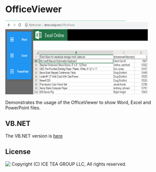 ﻿OfficeViewer
====

<img src="../Support/Images/OfficeViewer.png" width="450" height="233">

Demonstrates the usage of the OfficeViewer to show Word, Excel and PowerPoint files.

VB.NET
------
The VB.NET version is [here](https://github.com/iceteagroup/wisej-examples-vb/tree/main/OfficeViewer)

License
-------
<img src="http://iceteagroup.com/wp-content/uploads/2017/01/Square-64x64-trasp.png" height="20" align="top"> Copyright (C) ICE TEA GROUP LLC, All rights reserved.
